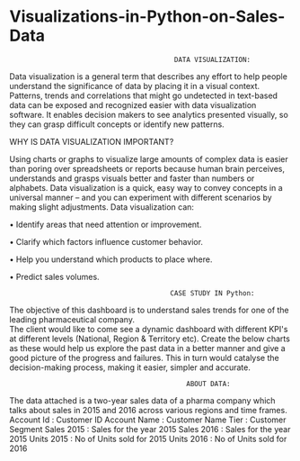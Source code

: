  # Visualizations-in-Python-on-Sales-Data
 
                                             DATA VISUALIZATION: 
 
 Data visualization is a general term that describes any effort to help people understand the significance of data by placing it in a visual context. Patterns, trends and correlations that might go undetected in text-based data can be exposed and recognized easier with data visualization software. 
It enables decision makers to see analytics presented visually, so they can grasp difficult concepts or identify new patterns.  


WHY IS DATA VISUALIZATION IMPORTANT?

Using charts or graphs to visualize large amounts of complex data is easier than poring over spreadsheets or reports because human brain perceives, understands and grasps visuals better and faster than numbers or alphabets. Data visualization is a quick, easy way to convey concepts in a universal manner – and you can experiment with different scenarios by making slight adjustments. 
Data visualization can: 

• Identify areas that need attention or improvement. 

• Clarify which factors influence customer behavior. 

• Help you understand which products to place where. 

• Predict sales volumes. 

                                            CASE STUDY IN Python: 

The objective of this dashboard is to understand sales trends for one of the leading pharmaceutical company.  
The client would like to come see a dynamic dashboard with different KPI's at different levels (National, Region & Territory etc).  Create the below charts as these would help us explore the past data in a better manner and give a good picture of the progress and failures. This in turn would catalyse the decision-making process, making it easier, simpler and accurate. 

                                                ABOUT DATA: 

The data attached is a two-year sales data of a pharma company which talks about sales in 2015 and 2016 across various regions and time frames. 
Account Id : Customer ID 
Account Name : Customer Name 
Tier  : Customer Segment 
Sales 2015 : Sales for the year 2015 
Sales 2016 : Sales for the year 2015 
Units 2015 : No of Units sold for 2015 
Units 2016 : No of Units sold for 2016 
 
 
